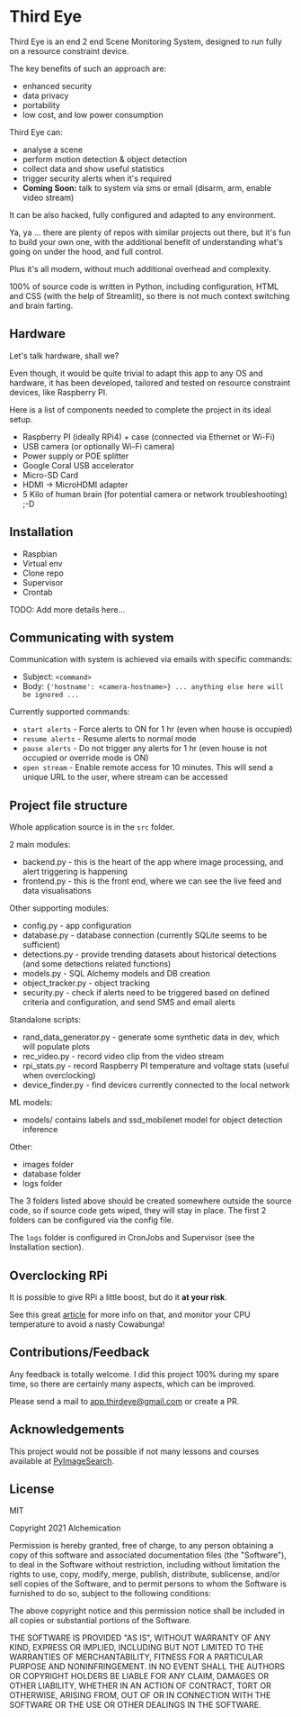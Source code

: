# Third Eye

Third Eye is an end 2 end Scene Monitoring System, designed to run fully on a resource constraint device.

The key benefits of such an approach are:
- enhanced security
- data privacy
- portability
- low cost, and low power consumption

Third Eye can:
- analyse a scene 
- perform motion detection & object detection
- collect data and show useful statistics
- trigger security alerts when it's required
- **Coming Soon:** talk to system via sms or email (disarm, arm, enable video stream)

It can be also hacked, fully configured and adapted to any environment.

Ya, ya ... there are plenty of repos with similar projects out there, but it's fun to build your own one,
with the additional benefit of understanding what's going on under the hood, and full control.

Plus it's all modern, without much additional overhead and complexity.

100% of source code is written in Python, including configuration, HTML and CSS (with the help of Streamlit),
so there is not much context switching and brain farting.

## Hardware

Let's talk hardware, shall we?

Even though, it would be quite trivial to adapt this app to any OS and hardware, it has been developed, tailored and
tested on resource constraint devices, like Raspberry PI.

Here is a list of components needed to complete the project in its ideal setup. 

- Raspberry PI (ideally RPi4) + case (connected via Ethernet or Wi-Fi)
- USB camera (or optionally Wi-Fi camera)
- Power supply or POE splitter
- Google Coral USB accelerator
- Micro-SD Card
- HDMI -> MicroHDMI adapter
- 5 Kilo of human brain (for potential camera or network troubleshooting) ;-D

## Installation

- Raspbian
- Virtual env
- Clone repo
- Supervisor
- Crontab

TODO: Add more details here...

## Communicating with system

Communication with system is achieved via emails with specific commands:
- Subject: `<command>`
- Body: `{'hostname': <camera-hostname>} ... anything else here will be ignored ...`

Currently supported commands:
- `start alerts` - Force alerts to ON for 1 hr (even when house is occupied) 
- `resume alerts` - Resume alerts to normal mode
- `pause alerts` - Do not trigger any alerts for 1 hr (even house is not occupied or override mode is ON)
- `open stream` - Enable remote access for 10 minutes. This will send a unique URL to the user, where stream can be accessed 

## Project file structure

Whole application source is in the `src` folder.

2 main modules:
- backend.py - this is the heart of the app where image processing, and alert triggering is happening
- frontend.py - this is the front end, where we can see the live feed and data visualisations

Other supporting modules:
- config.py - app configuration
- database.py - database connection (currently SQLite seems to be sufficient)
- detections.py - provide trending datasets about historical detections (and some detections related functions)
- models.py - SQL Alchemy models and DB creation
- object_tracker.py - object tracking
- security.py - check if alerts need to be triggered based on defined criteria and configuration, and send SMS and email alerts

Standalone scripts:
- rand_data_generator.py - generate some synthetic data in dev, which will populate plots
- rec_video.py - record video clip from the video stream 
- rpi_stats.py - record Raspberry PI temperature and voltage stats (useful when overclocking) 
- device_finder.py - find devices currently connected to the local network

ML models:
- models/ contains labels and ssd_mobilenet model for object detection inference

Other:
- images folder
- database folder
- logs folder

The 3 folders listed above should be created somewhere outside the source code, so if source code gets wiped, they will
stay in place. The first 2 folders can be configured via the config file.

The `logs` folder is configured in CronJobs and Supervisor (see the Installation section).

## Overclocking RPi

It is possible to give RPi a little boost, but do it **at your risk**.

See this great [article](https://magpi.raspberrypi.org/articles/how-to-overclock-raspberry-pi-4) for more info on
that, and monitor your CPU temperature to avoid a nasty Cowabunga!

## Contributions/Feedback

Any feedback is totally welcome. I did this project 100% during my spare time, so there are certainly many aspects,
which can be improved.

Please send a mail to [app.thirdeye@gmail.com](mailto:app.thirdeye@gmail.com) or create a PR.

## Acknowledgements

This project would not be possible if not many lessons and courses available at [PyImageSearch](https://www.pyimagesearch.com/).

## License

MIT

Copyright 2021 Alchemication

Permission is hereby granted, free of charge, to any person obtaining a copy of this software and associated documentation files (the "Software"), to deal in the Software without restriction, including without limitation the rights to use, copy, modify, merge, publish, distribute, sublicense, and/or sell copies of the Software, and to permit persons to whom the Software is furnished to do so, subject to the following conditions:

The above copyright notice and this permission notice shall be included in all copies or substantial portions of the Software.

THE SOFTWARE IS PROVIDED "AS IS", WITHOUT WARRANTY OF ANY KIND, EXPRESS OR IMPLIED, INCLUDING BUT NOT LIMITED TO THE WARRANTIES OF MERCHANTABILITY, FITNESS FOR A PARTICULAR PURPOSE AND NONINFRINGEMENT. IN NO EVENT SHALL THE AUTHORS OR COPYRIGHT HOLDERS BE LIABLE FOR ANY CLAIM, DAMAGES OR OTHER LIABILITY, WHETHER IN AN ACTION OF CONTRACT, TORT OR OTHERWISE, ARISING FROM, OUT OF OR IN CONNECTION WITH THE SOFTWARE OR THE USE OR OTHER DEALINGS IN THE SOFTWARE.